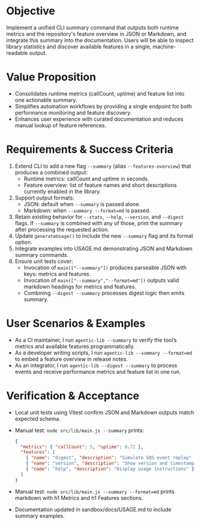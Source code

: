 # Objective

Implement a unified CLI summary command that outputs both runtime metrics and the repository's feature overview in JSON or Markdown, and integrate this summary into the documentation. Users will be able to inspect library statistics and discover available features in a single, machine-readable output.

# Value Proposition

- Consolidates runtime metrics (callCount, uptime) and feature list into one actionable summary.
- Simplifies automation workflows by providing a single endpoint for both performance monitoring and feature discovery.
- Enhances user experience with curated documentation and reduces manual lookup of feature references.

# Requirements & Success Criteria

1. Extend CLI to add a new flag `--summary` (alias `--features-overview`) that produces a combined output:
   - Runtime metrics: callCount and uptime in seconds.
   - Feature overview: list of feature names and short descriptions currently enabled in the library.
2. Support output formats:
   - JSON: default when `--summary` is passed alone.
   - Markdown: when `--summary --format=md` is passed.
3. Retain existing behavior for `--stats`, `--help`, `--version`, and `--digest` flags. If `--summary` is combined with any of those, print the summary after processing the requested action.
4. Update `generateUsage()` to include the new `--summary` flag and its format option.
5. Integrate examples into USAGE.md demonstrating JSON and Markdown summary commands.
6. Ensure unit tests cover:
   - Invocation of `main(["--summary"])` produces parseable JSON with keys: metrics and features.
   - Invocation of `main(["--summary","--format=md"])` outputs valid markdown headings for metrics and features.
   - Combining `--digest --summary` processes digest logic then emits summary.

# User Scenarios & Examples

- As a CI maintainer, I run `agentic-lib --summary` to verify the tool’s metrics and available features programmatically.
- As a developer writing scripts, I run `agentic-lib --summary --format=md` to embed a feature overview in release notes.
- As an integrator, I run `agentic-lib --digest --summary` to process events and receive performance metrics and feature list in one run.

# Verification & Acceptance

- Local unit tests using Vitest confirm JSON and Markdown outputs match expected schema.
- Manual test: `node src/lib/main.js --summary` prints:
  
  ```json
  {
    "metrics": { "callCount": 5, "uptime": 0.72 },
    "features": [
      { "name": "digest", "description": "Simulate SQS event replay" },
      { "name": "version", "description": "Show version and timestamp" },
      { "name": "help", "description": "Display usage instructions" }
    ]
  }
  ```

- Manual test: `node src/lib/main.js --summary --format=md` prints markdown with h1 Metrics and h1 Features sections.

- Documentation updated in sandbox/docs/USAGE.md to include summary examples.